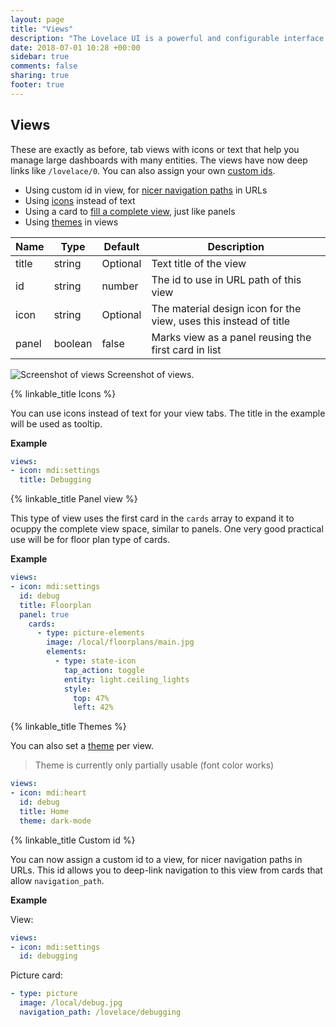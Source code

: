 ```yaml
---
layout: page
title: "Views"
description: "The Lovelace UI is a powerful and configurable interface for Home Assistant."
date: 2018-07-01 10:28 +00:00
sidebar: true
comments: false
sharing: true
footer: true
---
```


## Views
These are exactly as before, tab views with icons or text that help you manage large dashboards with many entities. The views have now deep links like `/lovelace/0`. You can also assign your own [custom ids](/lovelace/views/#custom-id).

- Using custom id in view, for [nicer navigation paths](/lovelace/views/#custom-id) in URLs
- Using [icons](/lovelace/views/#icons) instead of text
- Using a card to [fill a complete view](/lovelace/views/#panel-view), just like panels
- Using [themes](/lovelace/views/#themes) in views

| Name | Type | Default | Description
| ---- | ---- | ------- | -----------
| title | string | Optional | Text title of the view
| id | string | number | The id to use in URL path of this view
| icon | string | Optional | The material design icon for the view, uses this instead of title
| panel | boolean | false | Marks view as a panel reusing the first card in list

<p class='img'>
<img src='/images/lovelace/lovelace_views.gif' alt='Screenshot of views'>
Screenshot of views.
</p>

{% linkable_title Icons %}

You can use icons instead of text for your view tabs. The title in the example will be used as tooltip. 

**Example**

```yaml
views:
- icon: mdi:settings
  title: Debugging
```

{% linkable_title Panel view %}

This type of view uses the first card in the `cards` array to expand it to ocuppy the complete view space, similar to panels. One very good practical use will be for floor plan type of cards.

**Example**

```yaml
views:
- icon: mdi:settings
  id: debug
  title: Floorplan
  panel: true
    cards:
      - type: picture-elements
        image: /local/floorplans/main.jpg
        elements:
          - type: state-icon
            tap_action: toggle
            entity: light.ceiling_lights
            style:
              top: 47%
              left: 42%
```

{% linkable_title Themes %}

You can also set a [theme](/frontend/#themes) per view. 

> Theme is currently only partially usable (font color works)

```yaml
views:
- icon: mdi:heart
  id: debug
  title: Home
  theme: dark-mode
```
{% linkable_title Custom id %}

You can now assign a custom id to a view, for nicer navigation paths in URLs. This id allows you to deep-link navigation to this view from cards that allow `navigation_path`. 

**Example**

View:

```yaml
views:
- icon: mdi:settings
  id: debugging
```

Picture card:

```yaml
- type: picture
  image: /local/debug.jpg
  navigation_path: /lovelace/debugging
```
